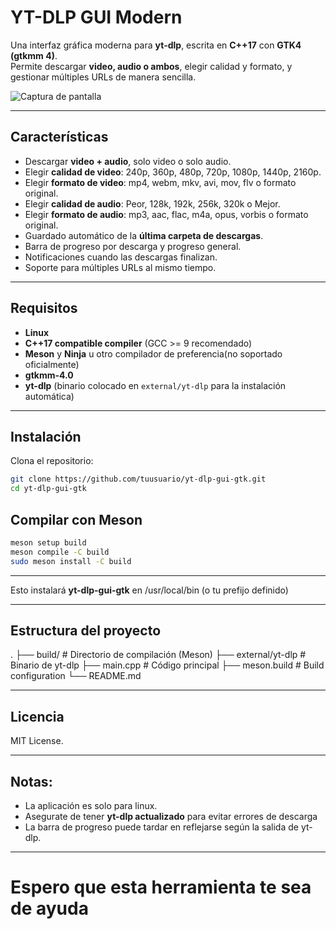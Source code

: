 # YT-DLP GUI Modern

Una interfaz gráfica moderna para **yt-dlp**, escrita en **C++17** con **GTK4 (gtkmm 4)**.  
Permite descargar **video, audio o ambos**, elegir calidad y formato, y gestionar múltiples URLs de manera sencilla.

![Captura de pantalla](screenshot.png)

---

## Características

- Descargar **video + audio**, solo video o solo audio.
- Elegir **calidad de video**: 240p, 360p, 480p, 720p, 1080p, 1440p, 2160p.
- Elegir **formato de video**: mp4, webm, mkv, avi, mov, flv o formato original.
- Elegir **calidad de audio**: Peor, 128k, 192k, 256k, 320k o Mejor.
- Elegir **formato de audio**: mp3, aac, flac, m4a, opus, vorbis o formato original.
- Guardado automático de la **última carpeta de descargas**.  
- Barra de progreso por descarga y progreso general.
- Notificaciones cuando las descargas finalizan.
- Soporte para múltiples URLs al mismo tiempo.

---

## Requisitos

- **Linux**  
- **C++17 compatible compiler** (GCC >= 9 recomendado)  
- **Meson** y **Ninja** u otro compilador de preferencia(no soportado oficialmente)
- **gtkmm-4.0**  
- **yt-dlp** (binario colocado en `external/yt-dlp` para la instalación automática)

---

## Instalación

Clona el repositorio:

```bash
git clone https://github.com/tuusuario/yt-dlp-gui-gtk.git
cd yt-dlp-gui-gtk
```

## Compilar con Meson
```bash
meson setup build
meson compile -C build
sudo meson install -C build
```
---
Esto instalará **yt-dlp-gui-gtk** en /usr/local/bin (o tu prefijo definido)

---
## Estructura del proyecto
.
├── build/                  # Directorio de compilación (Meson)
├── external/yt-dlp         # Binario de yt-dlp
├── main.cpp                # Código principal
├── meson.build             # Build configuration
└── README.md

---
## Licencia
MIT License.

---
## Notas:
 - La aplicación es solo para linux.
 - Asegurate de tener **yt-dlp actualizado** para evitar errores de descarga
 - La barra de progreso puede tardar en reflejarse según la salida de yt-dlp.

---
# Espero que esta herramienta te sea de ayuda
